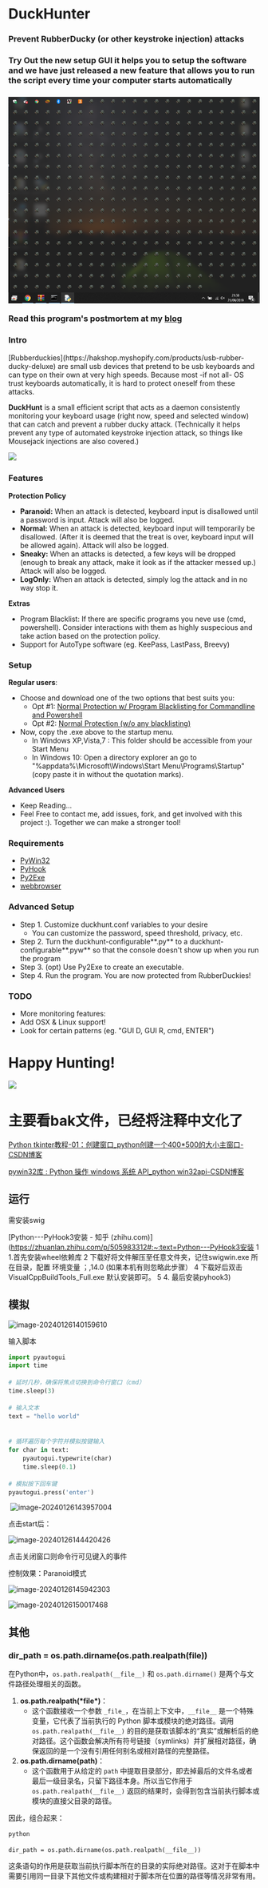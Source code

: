 <h1>DuckHunter</h1>
<h3>Prevent RubberDucky (or other keystroke injection) attacks</h3>
<h3>Try Out the new setup GUI it helps you to setup the software and we have just released a new feature that allows you to run the script every time your computer starts automatically<h3>




![](https://raw.githubusercontent.com/kai9987kai/kai9987kai.github.io/master/screenshot.PNG)


**Read this program's postmortem at my [blog](http://konukoii.com/blog/2016/10/26/duckhunting-stopping-automated-keystroke-injection-attacks/)**
<h3>Intro</h3>
[Rubberduckies](https://hakshop.myshopify.com/products/usb-rubber-ducky-deluxe) are small usb devices that pretend to be usb keyboards and can type on their own at very high speeds. Because most -if not all- OS trust keyboards automatically, it is hard to protect oneself from these attacks.

**DuckHunt** is a small efficient script that acts as a daemon consistently monitoring your keyboard usage (right now, speed and selected window) that can catch and prevent a rubber ducky attack. (Technically it helps prevent any type of automated keystroke injection attack, so things like Mousejack injections are also covered.)

![](http://konukoii.com/blog/wp-content/uploads/2016/10/duckhunt-screenshot.png)

<h3>Features</h3>

**Protection Policy**
 - **Paranoid:** When an attack is detected, keyboard input is disallowed until a password is input. Attack will also be logged.
 - **Normal:** When an attack is detected, keyboard input will temporarily be disallowed. (After it is deemed that the treat is over, keyboard input will be allowed again). Attack will also be logged.
 - **Sneaky:** When an attacks is detected, a few keys will be dropped (enough to break any attack, make it look as if the attacker messed up.) Attack will also be logged.
 - **LogOnly:** When an attack is detected, simply log the attack and in no way stop it. 

**Extras**
 - Program Blacklist: If there are specific programs you neve use (cmd, powershell). Consider interactions with them as highly suspecious and take action based on the protection policy.
 - Support for AutoType software (eg. KeePass, LastPass, Breevy)
 
<h3>Setup</h3>

**Regular users**:
- Choose and download one of the two options that best suits you:
  -  Opt #1: [Normal Protection w/ Program Blacklisting for Commandline and Powershell](https://github.com/pmsosa/duckhunt/raw/master/builds/duckhunt.0.9.blacklist.exe)
  -  Opt #2: [Normal Protection (w/o any blacklisting)](https://github.com/pmsosa/duckhunt/raw/master/builds/duckhunt.0.9.exe)
- Now, copy the .exe above to the startup menu.
  -  In Windows XP,Vista,7 : This folder should be accessible from your Start Menu
  -  In Windows 10: Open a directory explorer an go to "%appdata%\Microsoft\Windows\Start Menu\Programs\Startup" (copy paste it in without the quotation marks).


**Advanced Users**
 - Keep Reading...
 - Feel Free to contact me, add issues, fork, and get involved with this project :). Together we can make a stronger tool!

<h3>Requirements</h3>
 
- [PyWin32](http://starship.python.net/~skippy/win32/Downloads.html)
- [PyHook](https://sourceforge.net/projects/pyhook/)
- [Py2Exe](http://py2exe.org/)
- [webbrowser](https://docs.python.org/2/library/webbrowser.html)




<h3>Advanced Setup</h3>

- Step 1. Customize duckhunt.conf variables to your desire
  -  You can customize the password, speed threshold, privacy, etc.
- Step 2. Turn the duckhunt-configurable**.py** to a duckhunt-configurable**.pyw** so that the console doesn't show up when you run the program
- Step 3. (opt) Use Py2Exe to create an executable.
- Step 4. Run the program. You are now protected from RubberDuckies!

<h3>TODO</h3>

- More monitoring features: 
 - Add OSX & Linux support!
 - Look for certain patterns (eg. "GUI D, GUI R, cmd, ENTER")

 
 <h1>Happy Hunting!</h1>
 
![](http://konukoii.com/blog/wp-content/uploads/2016/10/duck-hunt.jpg)





<h1>主要看bak文件，已经将注释中文化了</h1>

[Python tkinter教程-01：创建窗口_python创建一个400*500的大小主窗口-CSDN博客](https://blog.csdn.net/weixin_42725873/article/details/105622392)

[pywin32库 : Python 操作 windows 系统 API_python win32api-CSDN博客](https://blog.csdn.net/freeking101/article/details/88231952)

## 运行

需安装swig

[Python---PyHook3安装 - 知乎 (zhihu.com)](https://zhuanlan.zhihu.com/p/505983312#:~:text=Python---PyHook3安装 1 1.首先安装wheel依赖库 2 下载好将文件解压至任意文件夹，记住swigwin.exe 所在目录，配置 环境变量 ；,14.0 (如果本机有则忽略此步骤） 4 下载好后双击VisualCppBuildTools_Full.exe 默认安装即可。 5 4. 最后安装pyhook3)



## 模拟



![image-20240126140159610](解析.assets/image-20240126140159610.png)

输入脚本

```python
import pyautogui
import time

# 延时几秒，确保将焦点切换到命令行窗口（cmd）
time.sleep(3)

# 输入文本
text = "hello world"


# 循环遍历每个字符并模拟按键输入
for char in text:
    pyautogui.typewrite(char)
    time.sleep(0.1)

# 模拟按下回车键
pyautogui.press('enter')

```







​     ![image-20240126143957004](解析.assets/image-20240126143957004.png)





点击start后：

![image-20240126144420426](解析.assets/image-20240126144420426.png)

点击关闭窗口则命令行可见键入的事件





控制效果：Paranoid模式

![image-20240126145942303](解析.assets/image-20240126145942303.png)



![image-20240126150017468](解析.assets/image-20240126150017468.png)



## 其他

### dir_path = os.path.dirname(os.path.realpath(__file__))



在Python中，`os.path.realpath(__file__)` 和 `os.path.dirname()` 是两个与文件路径处理相关的函数。

1. **os.path.realpath(\*file\*)**：
   - 这个函数接收一个参数 `_file_`，在当前上下文中，`__file__` 是一个特殊变量，它代表了当前执行的 Python 脚本或模块的绝对路径。调用 `os.path.realpath(__file__)` 的目的是获取该脚本的“真实”或解析后的绝对路径。这个函数会解决所有符号链接（symlinks）并扩展相对路径，确保返回的是一个没有引用任何别名或相对路径的完整路径。
2. **os.path.dirname(path)**：
   - 这个函数用于从给定的 `path` 中提取目录部分，即去掉最后的文件名或者最后一级目录名，只留下路径本身。所以当它作用于 `os.path.realpath(__file__)` 返回的结果时，会得到包含当前执行脚本或模块的直接父目录的路径。

因此，组合起来：

```
python

dir_path = os.path.dirname(os.path.realpath(__file__))
```

这条语句的作用是获取当前执行脚本所在的目录的实际绝对路径。这对于在脚本中需要引用同一目录下其他文件或构建相对于脚本所在位置的路径等情况非常有用。
